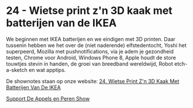 # 24 - Wietse print z'n 3D kaak met batterijen van de IKEA

<p>We beginnen met IKEA batterijen en we eindigen met 3D printen. Daar tussenin hebben we het over de (niet naderende) elfstedentocht, Yoshi het superpeerd, Mozilla met pushnotifications, via je adem je gezondheid testen, Chrome voor Android, Windows Phone 8, Apple houdt de store touwtjes stevin in handen, de groei van breedband wereldwijd, Robot etch-a-sketch en wat apptips.</p>

<p>De shownotes staan op onze website: <a href="http://www.appelsenperenshow.nl/aflevering/2012/2/8/24-wietse-print-zn-3d-kaak-met-batterijen-van-de-ikea.html">24. Wietse Print Z'n 3D Kaak Met Batterijen Van De IKEA</a></p><p><a href="https://www.patreon.com/appelsenperenshow" rel="payment">Support De Appels en Peren Show</a></p>